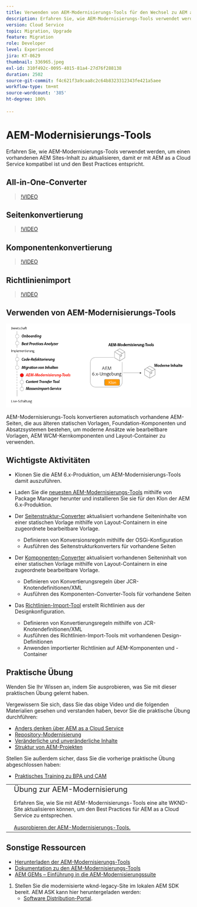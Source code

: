```yaml
---
title: Verwenden von AEM-Modernisierungs-Tools für den Wechsel zu AEM as a Cloud Service
description: Erfahren Sie, wie AEM-Modernisierungs-Tools verwendet werden, um ein vorhandenes AEM-Projekt und einen vorhandenen Inhalt zu aktualisieren, um so mit AEM as a Cloud Service kompatibel zu sein.
version: Cloud Service
topic: Migration, Upgrade
feature: Migration
role: Developer
level: Experienced
jira: KT-8629
thumbnail: 336965.jpeg
exl-id: 310f492c-0095-4015-81a4-27d76f288138
duration: 2502
source-git-commit: f4c621f3a9caa8c2c64b8323312343fe421a5aee
workflow-type: tm+mt
source-wordcount: '385'
ht-degree: 100%

---
```



# AEM-Modernisierungs-Tools

Erfahren Sie, wie AEM-Modernisierungs-Tools verwendet werden, um einen vorhandenen AEM Sites-Inhalt zu aktualisieren, damit er mit AEM as a Cloud Service kompatibel ist und den Best Practices entspricht.

## All-in-One-Converter

>[!VIDEO](https://video.tv.adobe.com/v/338802?quality=12&learn=on)

## Seitenkonvertierung

>[!VIDEO](https://video.tv.adobe.com/v/338799?quality=12&learn=on)

## Komponentenkonvertierung

>[!VIDEO](https://video.tv.adobe.com/v/338788?quality=12&learn=on)

## Richtlinienimport

>[!VIDEO](https://video.tv.adobe.com/v/338797?quality=12&learn=on)

## Verwenden von AEM-Modernisierungs-Tools

![Lebenszyklus von AEM-Modernisierungs-Tools](./assets/aem-modernization-tools.png)

AEM-Modernisierungs-Tools konvertieren automatisch vorhandene AEM-Seiten, die aus älteren statischen Vorlagen, Foundation-Komponenten und Absatzsystemen bestehen, um moderne Ansätze wie bearbeitbare Vorlagen, AEM WCM-Kernkomponenten und Layout-Container zu verwenden.

## Wichtigste Aktivitäten

+ Klonen Sie die AEM 6.x-Produktion, um AEM-Modernisierungs-Tools damit auszuführen.
+ Laden Sie die [neuesten AEM-Modernisierungs-Tools](https://github.com/adobe/aem-modernize-tools/releases/latest) mithilfe von Package Manager herunter und installieren Sie sie für den Klon der AEM 6.x-Produktion.

+ Der [Seitenstruktur-Converter](https://opensource.adobe.com/aem-modernize-tools/pages/structure/about.html) aktualisiert vorhandene Seiteninhalte von einer statischen Vorlage mithilfe von Layout-Containern in eine zugeordnete bearbeitbare Vorlage.
   + Definieren von Konversionsregeln mithilfe der OSGi-Konfiguration
   + Ausführen des Seitenstrukturkonverters für vorhandene Seiten

+ Der [Komponenten-Converter](https://opensource.adobe.com/aem-modernize-tools/pages/component/about.html) aktualisiert vorhandenen Seiteninhalt von einer statischen Vorlage mithilfe von Layout-Containern in eine zugeordnete bearbeitbare Vorlage.
   + Definieren von Konvertierungsregeln über JCR-Knotendefinitionen/XML
   + Ausführen des Komponenten-Converter-Tools für vorhandene Seiten

+ Das [Richtlinien-Import-Tool](https://opensource.adobe.com/aem-modernize-tools/pages/policy/about.html) erstellt Richtlinien aus der Designkonfiguration.
   + Definieren von Konvertierungsregeln mithilfe von JCR-Knotendefinitionen/XML
   + Ausführen des Richtlinien-Import-Tools mit vorhandenen Design-Definitionen
   + Anwenden importierter Richtlinien auf AEM-Komponenten und -Container

## Praktische Übung

Wenden Sie Ihr Wissen an, indem Sie ausprobieren, was Sie mit dieser praktischen Übung gelernt haben.

Vergewissern Sie sich, dass Sie das obige Video und die folgenden Materialien gesehen und verstanden haben, bevor Sie die praktische Übung durchführen:

+ [Anders denken über AEM as a Cloud Service](./introduction.md)
+ [Repository-Modernisierung](./repository-modernization.md)
+ [Veränderliche und unveränderliche Inhalte](../../developing/basics/mutable-immutable.md)
+ [Struktur von AEM-Projekten](https://experienceleague.adobe.com/docs/experience-manager-cloud-service/implementing/developing/aem-project-content-package-structure.html?lang=de)

Stellen Sie außerdem sicher, dass Sie die vorherige praktische Übung abgeschlossen haben:

+ [Praktisches Training zu BPA und CAM](./bpa-and-cam.md#hands-on-exercise)

<table style="border-width:0">
    <tr>
        <td style="width:150px">
            <a  rel="noreferrer"
                target="_blank"
                href="https://github.com/adobe/aem-cloud-engineering-video-series-exercises/tree/session2-migration#bootcamp---session-2-migration-methodology"><img alt="Praktische GitHub-Repository-Übung" src="./assets/github.png"/>
            </a>        
        </td>
        <td style="width:100%;margin-bottom:1rem;">
            <div style="font-size:1.25rem;font-weight:400;">Übung zur AEM-Modernisierung</div>
            <p style="margin:1rem 0">
                Erfahren Sie, wie Sie mit AEM-Modernisierungs-Tools eine alte WKND-Site aktualisieren können, um den Best Practices für AEM as a Cloud Service zu entsprechen.
            </p>
            <a  rel="noreferrer"
                target="_blank"
                href="https://github.com/adobe/aem-cloud-engineering-video-series-exercises/tree/session2-migration#bootcamp---session-2-migration-methodology" class="spectrum-Button spectrum-Button--primary spectrum-Button--sizeM">
<span class="spectrum-Button-label has-no-wrap has-text-weight-bold">Ausprobieren der AEM-Modernisierungs-Tools.</span>
</a>
        </td>
    </tr>
</table>

## Sonstige Ressourcen

+ [Herunterladen der AEM-Modernisierungs-Tools](https://github.com/adobe/aem-modernize-tools/releases/latest)
+ [Dokumentation zu den AEM-Modernisierungs-Tools](https://opensource.adobe.com/aem-modernize-tools/)
+ [AEM GEMs – Einführung in die AEM-Modernisierungssuite](https://helpx.adobe.com/de/experience-manager/kt/eseminars/gems/Introducing-the-AEM-Modernization-Suite.html)

1. Stellen Sie die modernisierte wknd-legacy-Site im lokalen AEM SDK bereit. AEM ASK kann hier heruntergeladen werden:
   + [Software Distribution-Portal](https://experience.adobe.com/#/downloads/content/software-distribution/en/general.html).
